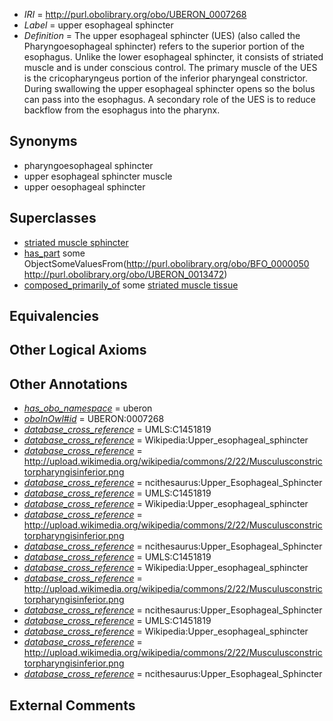  * *IRI* = http://purl.obolibrary.org/obo/UBERON_0007268
 * *Label* = upper esophageal sphincter
 * *Definition* = The upper esophageal sphincter (UES) (also called the Pharyngoesophageal sphincter) refers to the superior portion of the esophagus. Unlike the lower esophageal sphincter, it consists of striated muscle and is under conscious control. The primary muscle of the UES is the cricopharyngeus portion of the inferior pharyngeal constrictor. During swallowing the upper esophageal sphincter opens so the bolus can pass into the esophagus. A secondary role of the UES is to reduce backflow from the esophagus into the pharynx.

## Synonyms

 * pharyngoesophageal sphincter
 * upper esophageal sphincter muscle
 * upper oesophageal sphincter

## Superclasses

 * [striated muscle sphincter](../../UBERON/22/UBERON_0007522.md)
 * [has_part](../../BFO/51/BFO_0000051.md) some ObjectSomeValuesFrom(<http://purl.obolibrary.org/obo/BFO_0000050> <http://purl.obolibrary.org/obo/UBERON_0013472>)
 * [composed_primarily_of](../../UBREL/02/UBREL_0000002.md) some [striated muscle tissue](../../UBERON/36/UBERON_0002036.md)

## Equivalencies


## Other Logical Axioms


## Other Annotations

 * *[has_obo_namespace](../../ce/oboInOwl#hasOBONamespace.md)* = uberon
 * *[oboInOwl#id](../../id/oboInOwl#id.md)* = UBERON:0007268
 * *[database_cross_reference](../../ef/oboInOwl#hasDbXref.md)* = UMLS:C1451819
 * *[database_cross_reference](../../ef/oboInOwl#hasDbXref.md)* = Wikipedia:Upper_esophageal_sphincter
 * *[database_cross_reference](../../ef/oboInOwl#hasDbXref.md)* = http://upload.wikimedia.org/wikipedia/commons/2/22/Musculusconstrictorpharyngisinferior.png
 * *[database_cross_reference](../../ef/oboInOwl#hasDbXref.md)* = ncithesaurus:Upper_Esophageal_Sphincter
 * *[database_cross_reference](../../ef/oboInOwl#hasDbXref.md)* = UMLS:C1451819
 * *[database_cross_reference](../../ef/oboInOwl#hasDbXref.md)* = Wikipedia:Upper_esophageal_sphincter
 * *[database_cross_reference](../../ef/oboInOwl#hasDbXref.md)* = http://upload.wikimedia.org/wikipedia/commons/2/22/Musculusconstrictorpharyngisinferior.png
 * *[database_cross_reference](../../ef/oboInOwl#hasDbXref.md)* = ncithesaurus:Upper_Esophageal_Sphincter
 * *[database_cross_reference](../../ef/oboInOwl#hasDbXref.md)* = UMLS:C1451819
 * *[database_cross_reference](../../ef/oboInOwl#hasDbXref.md)* = Wikipedia:Upper_esophageal_sphincter
 * *[database_cross_reference](../../ef/oboInOwl#hasDbXref.md)* = http://upload.wikimedia.org/wikipedia/commons/2/22/Musculusconstrictorpharyngisinferior.png
 * *[database_cross_reference](../../ef/oboInOwl#hasDbXref.md)* = ncithesaurus:Upper_Esophageal_Sphincter
 * *[database_cross_reference](../../ef/oboInOwl#hasDbXref.md)* = UMLS:C1451819
 * *[database_cross_reference](../../ef/oboInOwl#hasDbXref.md)* = Wikipedia:Upper_esophageal_sphincter
 * *[database_cross_reference](../../ef/oboInOwl#hasDbXref.md)* = http://upload.wikimedia.org/wikipedia/commons/2/22/Musculusconstrictorpharyngisinferior.png
 * *[database_cross_reference](../../ef/oboInOwl#hasDbXref.md)* = ncithesaurus:Upper_Esophageal_Sphincter

## External Comments

